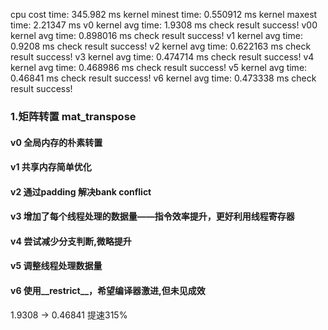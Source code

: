 cpu cost time: 345.982 ms
kernel minest time: 0.550912 ms
kernel maxest time: 2.21347 ms
v0 kernel avg time: 1.9308 ms
check result success!
v00 kernel avg time: 0.898016 ms
check result success!
v1 kernel avg time: 0.9208 ms
check result success!
v2 kernel avg time: 0.622163 ms
check result success!
v3 kernel avg time: 0.474714 ms
check result success!
v4 kernel avg time: 0.468986 ms
check result success!
v5 kernel avg time: 0.46841 ms
check result success!
v6 kernel avg time: 0.473338 ms
check result success!


### 1.矩阵转置 mat_transpose


#### v0 全局内存的朴素转置

#### v1 共享内存简单优化

#### v2 通过padding 解决bank conflict 
#### v3 增加了每个线程处理的数据量——指令效率提升，更好利用线程寄存器
#### v4 尝试减少分支判断,微略提升
#### v5 调整线程处理数据量
#### v6 使用__restrict__，希望编译器激进,但未见成效

1.9308 ->  0.46841 提速315%